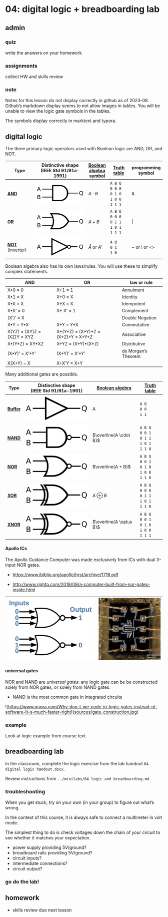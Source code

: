 # 04: digital logic + breadboarding lab

## admin

### quiz

write the answers on your homework

[1]: # (The two possible values in Boolean logic can be described in multiple ways. List two ways.)

[2]: # (What are the three primary operators used in Boolean logic?)

[ note: ]: # (T1: Don’t tell M3 that we have a quiz today. )

### assignments

collect HW and skills review

### note

Notes for this lesson do not display correctly in github as of 2023-08. Github’s markdown display seems to not allow images in tables. You will be unable to view the logic gate symbols in the tables. 

The symbols display correctly in marktext and typora. 

## digital logic

The three primary logic operators used with Boolean logic are AND, OR, and NOT. 

| Type                                                         | Distinctive shape <br />(IEEE Std 91/91a-1991) | [Boolean <br />algebra <br />symbol](https://en.wikipedia.org/wiki/Boolean_algebra) | [Truth table](https://en.wikipedia.org/wiki/Truth_table)    | programming <br />symbol |
| ------------------------------------------------------------ | ---------------------------------------------- | ------------------------------------------------------------ | ----------------------------------------------------------- | ------------------------ |
| **[AND](https://en.wikipedia.org/wiki/AND_gate)**            | ![AND](sources/AND.svg)                        | $A \cdot B$                                                  | `A B Q`<br />`0 0 0`<br />`0 1 0`<br />`1 0 0`<br />`1 1 1` | &                        |
| **[OR](https://en.wikipedia.org/wiki/OR_gate)**              | ![OR](sources/OR.svg)                          | $A+B$                                                        | `A B Q`<br />`0 0 0`<br />`0 1 1`<br />`1 0 1`<br />`1 1 1` | \|                       |
| **[NOT](https://en.wikipedia.org/wiki/NOT_gate)** (inverter) | ![NOT](sources/NOT.svg)                        | $\bar{A}$ or $A’$                                            | `A Q`<br />`0 1`<br />`1 0`                                 | ~  or  !  or  <>         |

Boolean algebra also has its own laws/rules. You will use these to simplify complex statements. 

| AND                           | OR                                  | law or rule          |
| ----------------------------- | ----------------------------------- | -------------------- |
| X•0 = 0                       | X+1 = 1                             | Annulment            |
| X•1 = X                       | X+0 = X                             | Identity             |
| X•X = X                       | X+X = X                             | Idempotent           |
| X•X’ =  0                     | X+ X’ = 1                           | Complement           |
| (X’)’ = X                     |                                     | Double  Negation     |
| X•Y = Y•X                     | X+Y = Y+X                           | Commutative          |
| X(YZ) = (XY)Z =   (XZ)Y = XYZ | X+(Y+Z) = (X+Y)+Z = (X+Z)+Y = X+Y+Z | Associative          |
| X•(Y+Z) = XY+XZ               | X+YZ  = (X+Y)•(X+Z)                 | Distributive         |
| (X•Y)’ = X’+Y’                | (X+Y)’ = X’•Y’                      | de  Morgan’s Theorem |
| X(X+Y) = X                    | X+X’Y = X+Y                         |                      |



Many additional gates are possible. 

| Type                                                    | Distinctive shape <br />(IEEE Std 91/91a-1991) | [Boolean algebra](https://en.wikipedia.org/wiki/Boolean_algebra) | [Truth table](https://en.wikipedia.org/wiki/Truth_table)    |
| ------------------------------------------------------- | ---------------------------------------------- | ---------------------------------------------------------------- | ----------------------------------------------------------- |
| **[Buffer](https://en.wikipedia.org/wiki/Buffer_gate)** | ![Buffer](./sources/Buffer.svg)                | A                                                                | `A Q`<br />`0 0`<br />`1 1`                                 |
| **[NAND](https://en.wikipedia.org/wiki/NAND_gate)**     | ![NAND](sources/NAND.svg)                      | $\overline{A \cdot B}$                                           | `A B Q`<br />`0 0 1`<br />`0 1 1`<br />`1 0 1`<br />`1 1 0` |
| **[NOR](https://en.wikipedia.org/wiki/NOR_gate)**       | ![NOR](sources/NOR.svg)                        | $\overline{A + B}$                                               | `A B Q`<br />`0 0 1`<br />`0 1 0`<br />`1 0 0`<br />`1 1 0` |
| **[XOR](https://en.wikipedia.org/wiki/XOR_gate)**       | ![XOR](sources/XOR.svg)                        | $A \oplus B$                                                     | `A B Q`<br />`0 0 0`<br />`0 1 1`<br />`1 0 1`<br />`1 1 0` |
| **[XNOR](https://en.wikipedia.org/wiki/XNOR_gate)**     | ![XNOR](sources/XNOR.svg)                      | $\overline{A \oplus B}$                                          | `A B Q`<br />`0 0 1`<br />`0 1 0`<br />`1 0 0`<br />`1 1 1` |

#### Apollo ICs

The Apollo Guidance Computer was made exclusively from ICs with dual 3-input NOR gates. 

- https://www.ibiblio.org/apollo/hrst/archive/1716.pdf 

- http://www.righto.com/2019/09/a-computer-built-from-nor-gates-inside.html

| <img src="sources/triple_nor.jpg" alt="http://www.righto.com/2019/09/a-computer-built-from-nor-gates-inside.html" style="zoom:60%;" /> | <img src="sources/nor-die.jpg" alt="http://www.righto.com/2019/09/a-computer-built-from-nor-gates-inside.html" style="zoom:40%;"/> |
| -------------------------------------------------------------------------------------------------------------------------------------- | ---------------------------------------------------------------------------------------------------------------------------------- |

#### universal gates

NOR and NAND are *universal gates*: any logic gate can be be constructed solely from NOR gates, or solely from NAND gates. 

- NAND is the most common gate in integrated circuits

![https://www.quora.com/Why-don-t-we-code-in-logic-gates-instead-of-software-It-s-much-faster-right](sources/gate_construction.jpg)

### example

Look at logic example from course text. 

## breadboarding lab

In the classroom, complete the logic exercise from the lab handout  `04 digital logic handout.docx`.

Review instructions from `../minilabs/04 logic and breadboarding.md`. 

### troubleshooting

When you get stuck, try on your own (in your group) to figure out what’s wrong. 

In the context of this course, it is always safe to connect a multimeter in volt mode. 

The simplest thing to do is check voltages down the chain of your circuit to see whether it matches your expectation. 

- power supply providing 5V/ground?
- breadboard rails providing 5V/ground? 
- circuit inputs?
- intermediate connections?
- circuit output?

### go do the lab!

## homework

- skills review due next lesson
